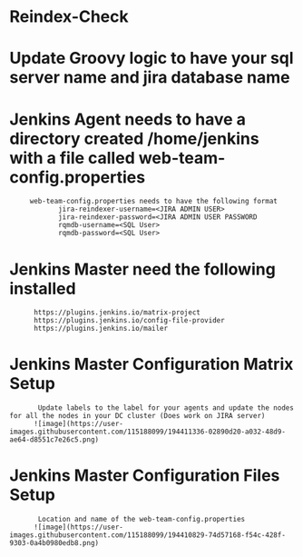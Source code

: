 # Reindex-Check

# Update Groovy logic to have your sql server name and jira database name

# Jenkins Agent needs to have a directory created /home/jenkins with a file called web-team-config.properties

         web-team-config.properties needs to have the following format
                jira-reindexer-username=<JIRA ADMIN USER>
                jira-reindexer-password=<JIRA ADMIN USER PASSWORD
                rqmdb-username=<SQL User>
                rqmdb-password=<SQL User>
      
# Jenkins Master need the following installed
          https://plugins.jenkins.io/matrix-project
          https://plugins.jenkins.io/config-file-provider
          https://plugins.jenkins.io/mailer
          
          
    
# Jenkins Master Configuration Matrix Setup
           Update labels to the label for your agents and update the nodes for all the nodes in your DC cluster (Does work on JIRA server)
          ![image](https://user-images.githubusercontent.com/115188099/194411336-02890d20-a032-48d9-ae64-d8551c7e26c5.png)
          
# Jenkins Master Configuration Files Setup
           Location and name of the web-team-config.properties
          ![image](https://user-images.githubusercontent.com/115188099/194410829-74d57168-f54c-428f-9303-0a4b0980edb8.png)
          
          
